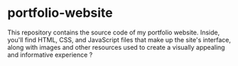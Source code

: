 # portfolio-website
This repository contains the source code of my portfolio website. Inside, you'll find HTML, CSS, and JavaScript files that make up the site's interface, along with images and other resources used to create a visually appealing and informative experience
?
